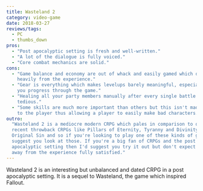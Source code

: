 ```yaml
---
title: Wasteland 2
category: video-game
date: 2018-03-27
reviews/tags:
  - PC
  - thumbs_down
pros:
  - "Post apocalyptic setting is fresh and well-written."
  - "A lot of the dialogue is fully voiced."
  - "Core combat mechanics are solid."
cons:
  - "Game balance and economy are out of whack and easily gamed which detracts
    heavily from the experience."
  - "Gear is everything which makes levelups barely meaningful, especially as
    you progress through the game."
  - "Healing all your party members manually after every single battle is very
    tedious."
  - "Some skills are much more important than others but this isn't made obvious
    to the player thus allowing a player to easily make bad characters."
outro:
  "Wasteland 2 is a mediocre modern CRPG which pales in comparison to other more
  recent throwback CRPGs like Pillars of Eternity, Tyranny and Divinity:
  Original Sin and so if you're looking to play one of these kinds of games I'd
  suggest you look at those. If you're a big fan of CRPGs and the post
  apocalyptic setting then I'd suggest you try it out but don't expect to come
  away from the experience fully satisfied."
---
```


Wasteland 2 is an interesting but unbalanced and dated CRPG in a post
apocalyptic setting. It is a sequel to Wasteland, the game which inspired
Fallout.
